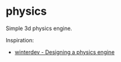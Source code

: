 # physics

Simple 3d physics engine.

Inspiration:

* [winterdev - Designing a physics engine](https://blog.winter.dev/2020/designing-a-physics-engine/)

